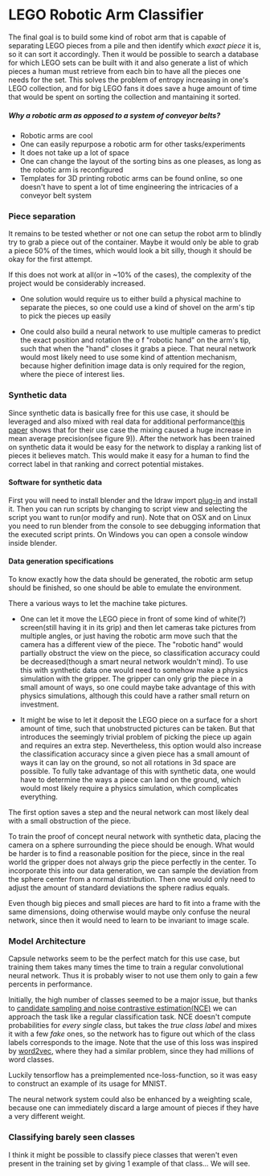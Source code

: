 
# LEGO Robotic Arm Classifier

The final goal is to build some kind of robot arm that is capable of separating LEGO pieces from a pile and then identify which *exact piece* it is, so it can sort it accordingly. Then it would be possible to search a database for which LEGO sets can be built with it and also generate a list of which pieces a human must retrieve from each bin to have all the pieces one needs for the set. This solves the problem of entropy increasing in one's LEGO collection, and for big LEGO fans it does save a huge amount of time that would be spent on sorting the collection and mantaining it sorted.

##### Why a robotic arm as opposed to a system of conveyor belts?

* Robotic arms are cool
* One can easily repurpose a robotic arm for other tasks/experiments
* It does not take up a lot of space
* One can change the layout of the sorting bins as one pleases, as long as the robotic arm is reconfigured
* Templates for 3D printing robotic arms can be found online, so one doesn't have to spent a lot of time engineering the intricacies of a conveyor belt system

### Piece separation

It remains to be tested whether or not one can setup the robot arm to blindly try to grab a piece out of the container. Maybe it would only be able to grab a piece 50% of the times, which would look a bit silly, though it should be okay for the first attempt.

If this does not work at all(or in ~10% of the cases), the complexity of the project would be considerably increased.

* One solution would require us to either build a physical machine to separate the pieces, so one could use a kind of shovel on the arm's tip to pick the pieces up easily

* One could also build a neural network to use multiple cameras to predict the exact position and rotation the o f "robotic hand" on the arm's tip, such that when the "hand" closes it grabs a piece. That neural network would most likely need to use some kind of attention mechanism, because higher definition image data is only required for the region, where the piece of interest lies.

### Synthetic data

Since synthetic data is basically free for this use case, it should be leveraged and also mixed with real data for additional performance([this paper](https://arxiv.org/abs/1706.06782) shows that for their use case the mixing caused a huge increase in mean average precision(see figure 9)). After the network has been trained on synthetic data it would be easy for the network to display a ranking list of pieces it believes match. This would make it easy for a human to find the correct label in that ranking and correct potential mistakes.

#### Software for synthetic data

First you will need to install blender and the ldraw import [plug-in](https://github.com/TobyLobster/ImportLDraw) and install it. Then you can run scripts by changing to script view and selecting the script you want to run(or modify and run). Note that on OSX and on Linux you need to run blender from the console to see debugging information that the executed script prints. On Windows you can open a console window inside blender.

#### Data generation specifications

To know exactly how the data should be generated, the robotic arm setup should be finished, so one should be able to emulate the environment.

There a various ways to let the machine take pictures.
* One can let it move the LEGO piece in front of some kind of white(?) screen(still having it in its grip) and then let cameras take pictures from multiple angles, or just having the robotic arm move such that the camera has a different view of the piece. The "robotic hand" would partially obstruct the view on the piece, so classification accuracy could be decreased(though a smart neural network wouldn't mind). To use this with synthetic data one would need to somehow make a physics simulation with the gripper. The gripper can only grip the piece in a small amount of ways, so one could maybe take advantage of this with physics simulations, although this could have a rather small return on investment.

* It might be wise to let it deposit the LEGO piece on a surface for a short amount of time, such that unobstructed pictures can be taken. But that introduces the seemingly trivial problem of picking the piece up again and requires an extra step. Nevertheless, this option would also increase the classification accuracy since a given piece has a small amount of ways it can lay on the ground, so not all rotations in 3d space are possible. To fully take advantage of this with synthetic data, one would have to determine the ways a piece can land on the ground, which would most likely require a physics simulation, which complicates everything.

The first option saves a step and the neural network can most likely deal with a small obstruction of the piece.

To train the proof of concept neural network with synthetic data, placing the camera on a sphere surrounding the piece should be enough. What would be harder is to find a reasonable position for the piece, since in the real world the gripper does not always grip the piece perfectly in the center. To incorporate this into our data generation, we can sample the deviation from the sphere center from a normal distribution. Then one would only need to adjust the amount of standard deviations the sphere radius equals.

Even though big pieces and small pieces are hard to fit into a frame with the same dimensions, doing otherwise would maybe only confuse the neural network, since then it would need to learn to be invariant to image scale.


### Model Architecture

Capsule networks seem to be the perfect match for this use case, but training them takes many times the time to train a regular convolutional neural network. Thus it is probably wiser to not use them only to gain a few percents in performance.

Initially, the high number of classes seemed to be a major issue, but thanks to [candidate sampling and noise contrastive estimation(NCE)](https://www.tensorflow.org/extras/candidate_sampling.pdf) we can approach the task like a regular classification task. NCE doesn't compute probabilities for *every single* class, but takes the *true class label* and mixes it with a few *fake* ones, so the network has to figure out which of the class labels corresponds to the image. Note that the use of this loss was inspired by [word2vec](https://www.tensorflow.org/tutorials/word2vec), where they had a similar problem, since they had millions of word classes.

Luckily tensorflow has a preimplemented nce-loss-function, so it was easy to construct an example of its usage for MNIST.

The neural network system could also be enhanced by a weighting scale, because one can immediately discard a large amount of pieces if they have a very different weight.


### Classifying barely seen classes

I think it might be possible to classify piece classes that weren't even present in the training set by giving 1 example of that class... We will see.
